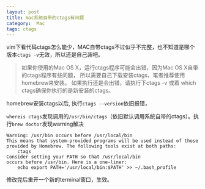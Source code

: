 ```yaml
---
layout: post
title: mac系统自带的ctags有问题 
category:  Mac
tags: ctags
---
```



vim下看代码ctags怎么能少，MAC自带ctags不过似乎不完整，也不知道是哪个版本`ctags -v`无效，所以还是自己装吧。

> 如果你使用的Mac OS X，运行ctags程序可能会出错，因为Mac OS X自带的ctags程序有些问题， 所以需要自己下载安装ctags，笔者推荐使用homebrew来安装。 如果执行还是会出错，请执行下ctags -v 或着 which ctags确保你执行的是新安装的ctags。



homebrew安装ctags以后, 执行`ctags --version`依旧报错，

`whereis ctags`发现调用的`/usr/bin/ctags`（依旧默认调用系统自带的ctags）。执行`brew doctor`发现warning解决

    Warning: /usr/bin occurs before /usr/local/bin
    This means that system-provided programs will be used instead of those
    provided by Homebrew. The following tools exist at both paths:
        ctags
    Consider setting your PATH so that /usr/local/bin
    occurs before /usr/bin. Here is a one-liner:
        echo export PATH='/usr/local/bin:$PATH' >> ~/.bash_profile

修改完后重开一个新的terminal窗口，生效。


